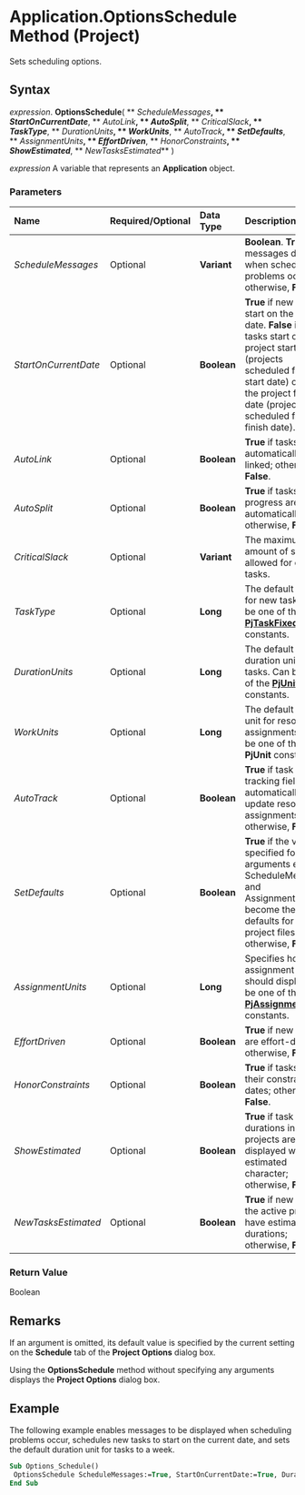 
# Application.OptionsSchedule Method (Project)

Sets scheduling options.


## Syntax

 _expression_. **OptionsSchedule**( ** _ScheduleMessages_**, ** _StartOnCurrentDate_**, ** _AutoLink_**, ** _AutoSplit_**, ** _CriticalSlack_**, ** _TaskType_**, ** _DurationUnits_**, ** _WorkUnits_**, ** _AutoTrack_**, ** _SetDefaults_**, ** _AssignmentUnits_**, ** _EffortDriven_**, ** _HonorConstraints_**, ** _ShowEstimated_**, ** _NewTasksEstimated_** )

 _expression_ A variable that represents an **Application** object.


### Parameters



|**Name**|**Required/Optional**|**Data Type**|**Description**|
|:-----|:-----|:-----|:-----|
| _ScheduleMessages_|Optional|**Variant**|**Boolean**. **True** if messages display when scheduling problems occur; otherwise, **False**.|
| _StartOnCurrentDate_|Optional|**Boolean**|**True** if new tasks start on the current date. **False** if new tasks start on the project start date (projects scheduled from the start date) or on the project finish date (projects scheduled from the finish date).|
| _AutoLink_|Optional|**Boolean**|**True** if tasks are automatically linked; otherwise, **False**.|
| _AutoSplit_|Optional|**Boolean**|**True** if tasks in progress are automatically split; otherwise, **False**.|
| _CriticalSlack_|Optional|**Variant**|The maximum amount of slack allowed for critical tasks.|
| _TaskType_|Optional|**Long**|The default type for new tasks. Can be one of the  **[PjTaskFixedType](6fa3e67c-eee6-0402-a176-63d7f87a058f.md)** constants.|
| _DurationUnits_|Optional|**Long**|The default duration unit for tasks. Can be one of the  **[PjUnit](5b50960f-cc02-3d6f-b095-82deadd11295.md)** constants.|
| _WorkUnits_|Optional|**Long**|The default work unit for resource assignments. Can be one of the  **PjUnit** constants.|
| _AutoTrack_|Optional|**Boolean**|**True** if task tracking fields automatically update resource assignments; otherwise, **False**.|
| _SetDefaults_|Optional|**Boolean**|**True** if the values specified for all arguments except ScheduleMessages and AssignmentUnits become the defaults for new project files; otherwise, **False**.|
| _AssignmentUnits_|Optional|**Long**|Specifies how assignment units should display. Can be one of the  **[PjAssignmentUnit](12bbd0c9-e728-3055-240b-898e15e40439.md)** constants.|
| _EffortDriven_|Optional|**Boolean**|**True** if new tasks are effort-driven; otherwise, **False**.|
| _HonorConstraints_|Optional|**Boolean**|**True** if tasks honor their constraint dates; otherwise, **False**.|
| _ShowEstimated_|Optional|**Boolean**|**True** if task durations in new projects are displayed with the estimated character; otherwise, **False**.|
| _NewTasksEstimated_|Optional|**Boolean**|**True** if new tasks in the active project have estimated durations; otherwise, **False**.|

### Return Value

Boolean


## Remarks

If an argument is omitted, its default value is specified by the current setting on the  **Schedule** tab of the **Project Options** dialog box.

Using the  **OptionsSchedule** method without specifying any arguments displays the **Project Options** dialog box.


## Example

The following example enables messages to be displayed when scheduling problems occur, schedules new tasks to start on the current date, and sets the default duration unit for tasks to a week.


```vb
Sub Options_Schedule() 
 OptionsSchedule ScheduleMessages:=True, StartOnCurrentDate:=True, DurationUnits:=pjWeek 
End Sub
```

